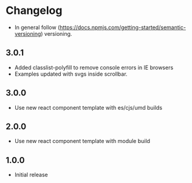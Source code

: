 # Changelog

* In general follow (https://docs.npmjs.com/getting-started/semantic-versioning) versioning.

## <next>


## 3.0.1
* Added classlist-polyfill to remove console errors in IE browsers
* Examples updated with svgs inside scrollbar.

## 3.0.0
* Use new react component template with es/cjs/umd builds

## 2.0.0
* Use new react component template with module build

## 1.0.0
* Initial release
